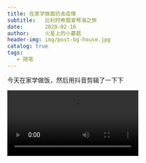 ```yaml
---
title: 在家学做面抗击疫情
subtitle:   比利时希腊爱琴海之旅
date:       2020-02-16
author:     火星上的小蘑菇
header-img: img/post-bg-house.jpg
catalog: true
tags:
   - 随笔
---
```


今天在家学做饭，然后用抖音剪辑了一下下

<video>
<source src="https://gd1.xxwu1990.tk/笑笑照片/视频/在家做菜.mp4" type="video/mp4" controls="controls" style="max-width: 100%; display: block; margin-left: auto; margin-right: auto;">
</video>
